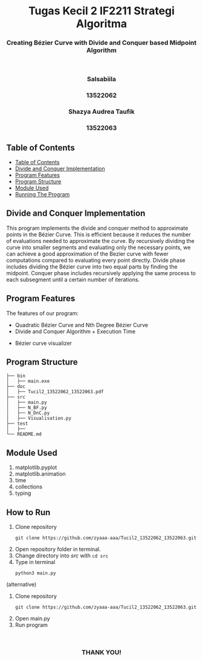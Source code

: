 <br />
<div align="center">
  <h1 align="center">Tugas Kecil 2 IF2211 Strategi Algoritma</h1>

  <p align="center">
    <h3>Creating Bézier Curve with Divide and Conquer based Midpoint Algorithm</h3>
<br>
  </p>
</div>

<!-- CONTRIBUTOR -->
<div align="center" id="contributor">
  <strong>
    <h3>Salsabiila</h3>
    <h3>13522062</h3>
    <h3>Shazya Audrea Taufik</h3>
    <h3>13522063</h3>
  </strong>
</div>

## Table of Contents
  - [Table of Contents](#table-of-contents)
  - [Divide and Conquer Implementation](#divide-and-conquer-implementation)
  - [Program Features](#program-features)
  - [Program Structure](#program-structure)
  - [Module Used](#module-used)
  - [Running The Program](#how-to-run)

<!-- GENERAL INFORMATION -->
## Divide and Conquer Implementation
This program implements the divide and conquer method to approximate points in the Bézier Curve. This is efficient because it reduces the number of evaluations needed to approximate the curve. By recursively dividing the curve into smaller segments and evaluating only the necessary points, we can achieve a good approximation of the Bezier curve with fewer computations compared to evaluating every point directly. Divide phase includes dividing the Bézier curve into two equal parts by finding the midpoint. Conquer phase includes recursively applying the same process to each subsegment until a certain number of iterations.

## Program Features
The features of our program:
* Quadratic Bézier Curve and Nth Degree Bézier Curve
* Divide and Conquer Algorithm + Execution Time
<!-- * Visualisation of midpoint algorithm iterations -->
* Bézier curve visualizer

## Program Structure

```
├── bin
│   ├── main.exe
├── doc
│   ├── Tucil2_13522062_13522063.pdf
├── src
│   ├── main.py
│   ├── N_BF.py
│   ├── N_DnC.py
│   ├── Visualisation.py
├── test
│   ├── 
└── README.md
```

## Module Used
1. matplotlib.pyplot
2. matplotlib.animation
3. time
4. collections
5. typing


## How to Run
1. Clone repository 
    ```
    git clone https://github.com/zyaaa-aaa/Tucil2_13522062_13522063.git
    ```
2. Open repository folder in terminal.
3. Change directory into *src* with `cd src`
3.  Type in terminal
    ```
    python3 main.py
    ```
(alternative)
1. Clone repository
    ```
    git clone https://github.com/zyaaa-aaa/Tucil2_13522062_13522063.git
    ```
2. Open main.py
3. Run program

<br>
<h3 align="center"> THANK YOU! </h3>